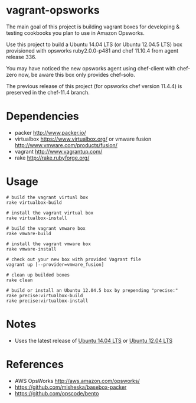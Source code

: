 # vagrant-opsworks

The main goal of this project is building vagrant boxes for developing & testing cookbooks you plan to use in Amazon Opsworks.

Use this project to build a Ubuntu 14.04 LTS (or Ubuntu 12.04.5 LTS) box provisioned with opsworks ruby2.0.0-p481 and chef 11.10.4 from agent release 336.

You may have noticed the new opsworks agent using chef-client with chef-zero now, be aware this box only provides chef-solo.

The previous release of this project (for opsworks chef version 11.4.4) is preserved in the chef-11.4 branch.

# Dependencies

* packer http://www.packer.io/
* virtualbox https://www.virtualbox.org/ or vmware fusion http://www.vmware.com/products/fusion/
* vagrant http://www.vagrantup.com/
* rake http://rake.rubyforge.org/

# Usage

    # build the vagrant virtual box
    rake virtualbox-build

    # install the vagrant virtual box
    rake virtualbox-install

    # build the vagrant vmware box
    rake vmware-build

    # install the vagrant vmware box
    rake vmware-install

    # check out your new box with provided Vagrant file
    vagrant up [--provider=vmware_fusion]

    # clean up builded boxes
    rake clean

    # build or install an Ubuntu 12.04.5 box by prepending "precise:"
    rake precise:virtualbox-build
    rake precise:virtualbox-install

# Notes

* Uses the latest release of [Ubuntu 14.04 LTS](http://releases.ubuntu.com/14.04/ubuntu-14.04.3-server-amd64.iso) or [Ubuntu 12.04 LTS](http://releases.ubuntu.com/12.04/ubuntu-12.04.5-server-amd64.iso)

# References
* AWS OpsWorks http://aws.amazon.com/opsworks/
* https://github.com/misheska/basebox-packer
* https://github.com/opscode/bento
